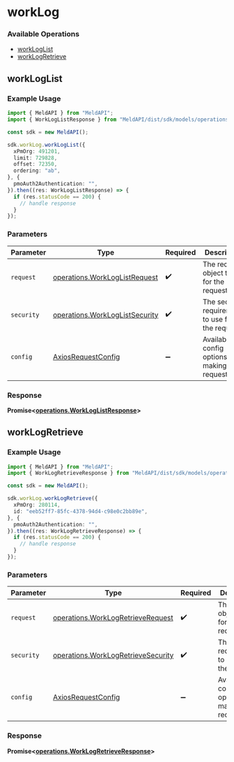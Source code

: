 # workLog

### Available Operations

* [workLogList](#workloglist)
* [workLogRetrieve](#worklogretrieve)

## workLogList

### Example Usage

```typescript
import { MeldAPI } from "MeldAPI";
import { WorkLogListResponse } from "MeldAPI/dist/sdk/models/operations";

const sdk = new MeldAPI();

sdk.workLog.workLogList({
  xPmOrg: 491201,
  limit: 729828,
  offset: 72350,
  ordering: "ab",
}, {
  pmoAuth2Authentication: "",
}).then((res: WorkLogListResponse) => {
  if (res.statusCode == 200) {
    // handle response
  }
});
```

### Parameters

| Parameter                                                                        | Type                                                                             | Required                                                                         | Description                                                                      |
| -------------------------------------------------------------------------------- | -------------------------------------------------------------------------------- | -------------------------------------------------------------------------------- | -------------------------------------------------------------------------------- |
| `request`                                                                        | [operations.WorkLogListRequest](../../models/operations/workloglistrequest.md)   | :heavy_check_mark:                                                               | The request object to use for the request.                                       |
| `security`                                                                       | [operations.WorkLogListSecurity](../../models/operations/workloglistsecurity.md) | :heavy_check_mark:                                                               | The security requirements to use for the request.                                |
| `config`                                                                         | [AxiosRequestConfig](https://axios-http.com/docs/req_config)                     | :heavy_minus_sign:                                                               | Available config options for making requests.                                    |


### Response

**Promise<[operations.WorkLogListResponse](../../models/operations/workloglistresponse.md)>**


## workLogRetrieve

### Example Usage

```typescript
import { MeldAPI } from "MeldAPI";
import { WorkLogRetrieveResponse } from "MeldAPI/dist/sdk/models/operations";

const sdk = new MeldAPI();

sdk.workLog.workLogRetrieve({
  xPmOrg: 280114,
  id: "eeb52ff7-85fc-4378-94d4-c98e0c2bb89e",
}, {
  pmoAuth2Authentication: "",
}).then((res: WorkLogRetrieveResponse) => {
  if (res.statusCode == 200) {
    // handle response
  }
});
```

### Parameters

| Parameter                                                                                | Type                                                                                     | Required                                                                                 | Description                                                                              |
| ---------------------------------------------------------------------------------------- | ---------------------------------------------------------------------------------------- | ---------------------------------------------------------------------------------------- | ---------------------------------------------------------------------------------------- |
| `request`                                                                                | [operations.WorkLogRetrieveRequest](../../models/operations/worklogretrieverequest.md)   | :heavy_check_mark:                                                                       | The request object to use for the request.                                               |
| `security`                                                                               | [operations.WorkLogRetrieveSecurity](../../models/operations/worklogretrievesecurity.md) | :heavy_check_mark:                                                                       | The security requirements to use for the request.                                        |
| `config`                                                                                 | [AxiosRequestConfig](https://axios-http.com/docs/req_config)                             | :heavy_minus_sign:                                                                       | Available config options for making requests.                                            |


### Response

**Promise<[operations.WorkLogRetrieveResponse](../../models/operations/worklogretrieveresponse.md)>**

